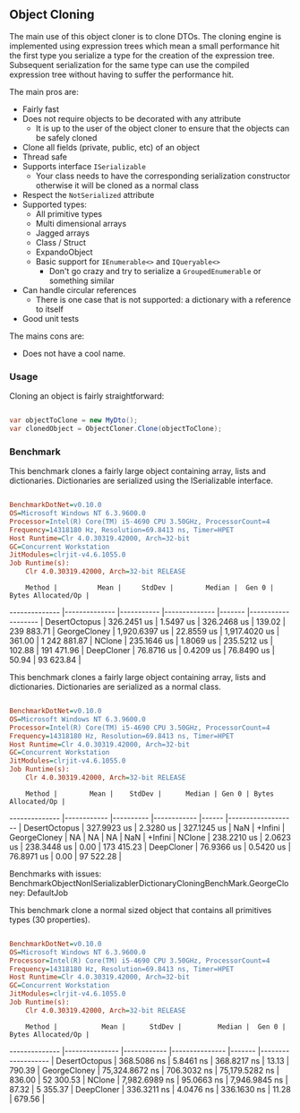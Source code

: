 ﻿## Object Cloning

The main use of this object cloner is to clone DTOs.  The cloning engine is implemented using expression trees which mean a small performance hit the first type you serialize a type for the creation of the expression tree.  Subsequent serialization for the same type can use the compiled expression tree without having to suffer the performance hit.

The main pros are:

* Fairly fast
* Does not require objects to be decorated with any attribute
  * It is up to the user of the object cloner to ensure that the objects can be safely cloned
* Clone all fields (private, public, etc) of an object
* Thread safe
* Supports interface `ISerializable`
  * Your class needs to have the corresponding serialization constructor otherwise it will be cloned as a normal class
* Respect the `NotSerialized` attribute
* Supported types:
  * All primitive types
  * Multi dimensional arrays
  * Jagged arrays
  * Class / Struct
  * ExpandoObject
  * Basic support for `IEnumerable<>` and `IQueryable<>`
      * Don't go crazy and try to serialize a `GroupedEnumerable` or something similar
* Can handle circular references
  * There is one case that is not supported: a dictionary with a reference to itself
* Good unit tests

The mains cons are:

* Does not have a cool name.

### Usage

Cloning an object is fairly straightforward:

```csharp

var objectToClone = new MyDto();
var clonedObject = ObjectCloner.Clone(objectToClone);

```

### Benchmark


This benchmark clones a fairly large object containing array, lists and dictionaries.  Dictionaries are serialized using the ISerializable interface.

``` ini

BenchmarkDotNet=v0.10.0
OS=Microsoft Windows NT 6.3.9600.0
Processor=Intel(R) Core(TM) i5-4690 CPU 3.50GHz, ProcessorCount=4
Frequency=14318180 Hz, Resolution=69.8413 ns, Timer=HPET
Host Runtime=Clr 4.0.30319.42000, Arch=32-bit 
GC=Concurrent Workstation
JitModules=clrjit-v4.6.1055.0
Job Runtime(s):
	Clr 4.0.30319.42000, Arch=32-bit RELEASE


```
        Method |          Mean |     StdDev |        Median |  Gen 0 | Bytes Allocated/Op |
-------------- |-------------- |----------- |-------------- |------- |------------------- |
 DesertOctopus |   326.2451 us |  1.5497 us |   326.2468 us | 139.02 |         239 883.71 |
  GeorgeCloney | 1,920.6397 us | 22.8559 us | 1,917.4020 us | 361.00 |       1 242 881.87 |
        NClone |   235.1646 us |  1.8069 us |   235.5212 us | 102.88 |         191 471.96 |
    DeepCloner |    76.8716 us |  0.4209 us |    76.8490 us |  50.94 |          93 623.84 |


This benchmark clones a fairly large object containing array, lists and dictionaries.  Dictionaries are serialized as a normal class.

``` ini

BenchmarkDotNet=v0.10.0
OS=Microsoft Windows NT 6.3.9600.0
Processor=Intel(R) Core(TM) i5-4690 CPU 3.50GHz, ProcessorCount=4
Frequency=14318180 Hz, Resolution=69.8413 ns, Timer=HPET
Host Runtime=Clr 4.0.30319.42000, Arch=32-bit 
GC=Concurrent Workstation
JitModules=clrjit-v4.6.1055.0
Job Runtime(s):
	Clr 4.0.30319.42000, Arch=32-bit RELEASE


```
        Method |        Mean |    StdDev |      Median | Gen 0 | Bytes Allocated/Op |
-------------- |------------ |---------- |------------ |------ |------------------- |
 DesertOctopus | 327.9923 us | 2.3280 us | 327.1245 us |   NaN |            +Infini |
  GeorgeCloney |          NA |        NA |          NA |   NaN |            +Infini |
        NClone | 238.2210 us | 2.0623 us | 238.3448 us |  0.00 |         173 415.23 |
    DeepCloner |  76.9366 us | 0.5420 us |  76.8971 us |  0.00 |          97 522.28 |

Benchmarks with issues:
  BenchmarkObjectNonISerializablerDictionaryCloningBenchMark.GeorgeCloney: DefaultJob


This benchmark clone a normal sized object that contains all primitives types (30 properties).

``` ini

BenchmarkDotNet=v0.10.0
OS=Microsoft Windows NT 6.3.9600.0
Processor=Intel(R) Core(TM) i5-4690 CPU 3.50GHz, ProcessorCount=4
Frequency=14318180 Hz, Resolution=69.8413 ns, Timer=HPET
Host Runtime=Clr 4.0.30319.42000, Arch=32-bit 
GC=Concurrent Workstation
JitModules=clrjit-v4.6.1055.0
Job Runtime(s):
	Clr 4.0.30319.42000, Arch=32-bit RELEASE


```
        Method |           Mean |      StdDev |         Median |  Gen 0 | Bytes Allocated/Op |
-------------- |--------------- |------------ |--------------- |------- |------------------- |
 DesertOctopus |    368.5086 ns |   5.8461 ns |    368.8217 ns |  13.13 |             790.39 |
  GeorgeCloney | 75,324.8672 ns | 706.3032 ns | 75,179.5282 ns | 836.00 |          52 300.53 |
        NClone |  7,982.6989 ns |  95.0663 ns |  7,946.9845 ns |  87.32 |           5 355.37 |
    DeepCloner |    336.3211 ns |   4.0476 ns |    336.1630 ns |  11.28 |             679.56 |

